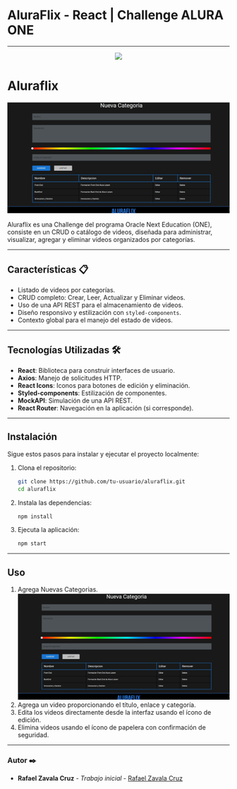 # AluraFlix - React | Challenge ALURA ONE
---
<p align="center" >
     <img width="800" heigth="400" src="https://user-images.githubusercontent.com/95771285/223715399-35b5f0c4-ebd1-4115-9187-9ec8661f1b2d.png">

</p>

# Aluraflix

![AluraFlix](https://github.com/rzavalamx/alura-flix/blob/main/img/nuevacategoria.jpg)

Aluraflix es una Challenge del programa Oracle Next Education (ONE), consiste en un CRUD o catálogo de videos, diseñada para administrar, visualizar, agregar y eliminar videos organizados por categorías.

---

## **Características 📋**
- Listado de videos por categorías.
- CRUD completo: Crear, Leer, Actualizar y Eliminar videos.
- Uso de una API REST para el almacenamiento de videos.
- Diseño responsivo y estilización con `styled-components`.
- Contexto global para el manejo del estado de videos.

---

## **Tecnologías Utilizadas 🛠️**
- **React**: Biblioteca para construir interfaces de usuario.
- **Axios**: Manejo de solicitudes HTTP.
- **React Icons**: Iconos para botones de edición y eliminación.
- **Styled-components**: Estilización de componentes.
- **MockAPI**: Simulación de una API REST.
- **React Router**: Navegación en la aplicación (si corresponde).

---

## **Instalación**
Sigue estos pasos para instalar y ejecutar el proyecto localmente:

1. Clona el repositorio:
   ```bash
   git clone https://github.com/tu-usuario/aluraflix.git
   cd aluraflix
   ```
2. Instala las dependencias:
   ```bash
   npm install
   ```
3. Ejecuta la aplicación:
   ```bash
   npm start
   ```
---

## **Uso**
1. Agrega Nuevas Categorias.
![AluraFlix](https://github.com/rzavalamx/alura-flix/blob/main/img/nuevacategoria.jpg)
3. Agrega un video proporcionando el título, enlace y categoría.
5. Edita los videos directamente desde la interfaz usando el ícono de edición.
6. Elimina videos usando el ícono de papelera con confirmación de seguridad.

---

### Autor ✒️  

- **Rafael Zavala Cruz** - _Trabajo inicial_ - [Rafael Zavala Cruz](https://github.com/rzavalamx)
